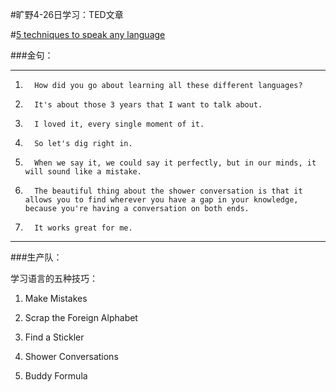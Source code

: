 #旷野4-26日学习：TED文章

#[5 techniques to speak any language](https://v.qq.com/x/page/h0305cfitz9.html)

###金句：

----------


1.       How did you go about learning all these different languages?

2.       It's about those 3 years that I want to talk about.

3.       I loved it, every single moment of it.

4.       So let's dig right in.

5.       When we say it, we could say it perfectly, but in our minds, it will sound like a mistake.

6.       The beautiful thing about the shower conversation is that it allows you to find wherever you have a gap in your knowledge, because you're having a conversation on both ends.

7.       It works great for me.

----------

###生产队：

学习语言的五种技巧：

1. Make Mistakes

2. Scrap the Foreign Alphabet

3. Find a Stickler

4. Shower Conversations

5. Buddy Formula



